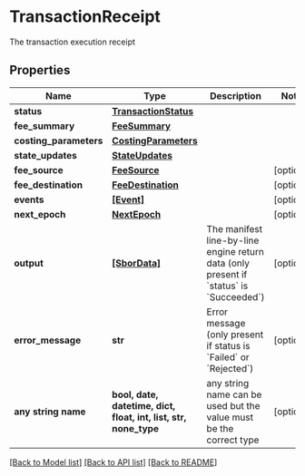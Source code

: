 # TransactionReceipt

The transaction execution receipt

## Properties
Name | Type | Description | Notes
------------ | ------------- | ------------- | -------------
**status** | [**TransactionStatus**](TransactionStatus.md) |  | 
**fee_summary** | [**FeeSummary**](FeeSummary.md) |  | 
**costing_parameters** | [**CostingParameters**](CostingParameters.md) |  | 
**state_updates** | [**StateUpdates**](StateUpdates.md) |  | 
**fee_source** | [**FeeSource**](FeeSource.md) |  | [optional] 
**fee_destination** | [**FeeDestination**](FeeDestination.md) |  | [optional] 
**events** | [**[Event]**](Event.md) |  | [optional] 
**next_epoch** | [**NextEpoch**](NextEpoch.md) |  | [optional] 
**output** | [**[SborData]**](SborData.md) | The manifest line-by-line engine return data (only present if &#x60;status&#x60; is &#x60;Succeeded&#x60;) | [optional] 
**error_message** | **str** | Error message (only present if status is &#x60;Failed&#x60; or &#x60;Rejected&#x60;) | [optional] 
**any string name** | **bool, date, datetime, dict, float, int, list, str, none_type** | any string name can be used but the value must be the correct type | [optional]

[[Back to Model list]](../README.md#documentation-for-models) [[Back to API list]](../README.md#documentation-for-api-endpoints) [[Back to README]](../README.md)


